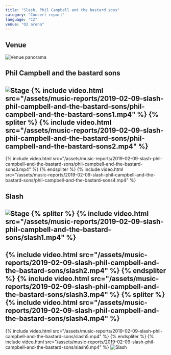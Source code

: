 ```yaml
---
title: "Slash, Phil Campbell and the bastard sons"
category: "Concert report"
language: "CZ"
venue: "O2 arena"
---
```


## Venue
![Venue panorama](/assets/music-reports/2019-02-09-slash-phil-campbell-and-the-bastard-sons/venue1.jpg)

## Phil Campbell and the bastard sons
![Stage](/assets/music-reports/2019-02-09-slash-phil-campbell-and-the-bastard-sons/phil-campbell-and-the-bastard-sons-stage.jpg)
{% include video.html src="/assets/music-reports/2019-02-09-slash-phil-campbell-and-the-bastard-sons/phil-campbell-and-the-bastard-sons1.mp4" %}
{% spliter %}
{% include video.html src="/assets/music-reports/2019-02-09-slash-phil-campbell-and-the-bastard-sons/phil-campbell-and-the-bastard-sons2.mp4" %}
---
{% include video.html src="/assets/music-reports/2019-02-09-slash-phil-campbell-and-the-bastard-sons/phil-campbell-and-the-bastard-sons3.mp4" %}
{% endspliter %}
{% include video.html src="/assets/music-reports/2019-02-09-slash-phil-campbell-and-the-bastard-sons/phil-campbell-and-the-bastard-sons4.mp4" %}

## Slash
![Stage](/assets/music-reports/2019-02-09-slash-phil-campbell-and-bastard-sons/slash-stage.jpg)
{% spliter %}
{% include video.html src="/assets/music-reports/2019-02-09-slash-phil-campbell-and-the-bastard-sons/slash1.mp4" %}
---
{% include video.html src="/assets/music-reports/2019-02-09-slash-phil-campbell-and-the-bastard-sons/slash2.mp4" %}
{% endspliter %}
{% include video.html src="/assets/music-reports/2019-02-09-slash-phil-campbell-and-the-bastard-sons/slash3.mp4" %}
{% spliter %}
{% include video.html src="/assets/music-reports/2019-02-09-slash-phil-campbell-and-the-bastard-sons/slash4.mp4" %}
---
{% include video.html src="/assets/music-reports/2019-02-09-slash-phil-campbell-and-the-bastard-sons/slash5.mp4" %}
{% endspliter %}
{% include video.html src="/assets/music-reports/2019-02-09-slash-phil-campbell-and-the-bastard-sons/slash6.mp4" %}
![Slash](/assets/music-reports/2019-02-09-slash-phil-campbell-and-the-bastard-sons/slash.jpg)
